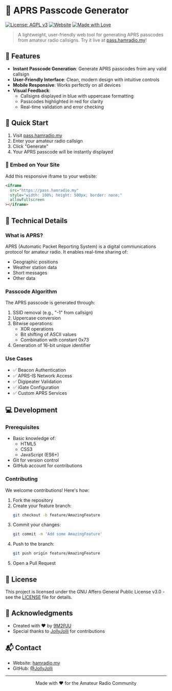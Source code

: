 # 📡 APRS Passcode Generator

[![License: AGPL v3](https://img.shields.io/badge/License-AGPL%20v3-blue.svg)](https://www.gnu.org/licenses/agpl-3.0)
[![Website](https://img.shields.io/website?url=https%3A%2F%2Fpass.hamradio.my)](https://pass.hamradio.my)
[![Made with Love](https://img.shields.io/badge/Made%20with-❤️-red.svg)](https://hamradio.my)

> A lightweight, user-friendly web tool for generating APRS passcodes from amateur radio callsigns. Try it live at [pass.hamradio.my](https://pass.hamradio.my)!



## 🌟 Features

- **Instant Passcode Generation**: Generate APRS passcodes from any valid callsign
- **User-Friendly Interface**: Clean, modern design with intuitive controls
- **Mobile Responsive**: Works perfectly on all devices
- **Visual Feedback**: 
  - Callsigns displayed in blue with uppercase formatting
  - Passcodes highlighted in red for clarity
  - Real-time validation and error checking

## 🚀 Quick Start

1. Visit [pass.hamradio.my](https://pass.hamradio.my)
2. Enter your amateur radio callsign
3. Click "Generate"
4. Your APRS passcode will be instantly displayed

### 📌 Embed on Your Site

Add this responsive iframe to your website:

```html
<iframe 
  src="https://pass.hamradio.my" 
  style="width: 100%; height: 500px; border: none;" 
  allowfullscreen
></iframe>
```

## 🔧 Technical Details

### What is APRS?

APRS (Automatic Packet Reporting System) is a digital communications protocol for amateur radio. It enables real-time sharing of:
- Geographic positions
- Weather station data
- Short messages
- Other data

### Passcode Algorithm

The APRS passcode is generated through:
1. SSID removal (e.g., "-1" from callsign)
2. Uppercase conversion
3. Bitwise operations:
   - XOR operations
   - Bit shifting of ASCII values
   - Combination with constant 0x73
4. Generation of 16-bit unique identifier

### Use Cases

- ✅ Beacon Authentication
- ✅ APRS-IS Network Access
- ✅ Digipeater Validation
- ✅ iGate Configuration
- ✅ Custom APRS Services

## 💻 Development

### Prerequisites

- Basic knowledge of:
  - HTML5
  - CSS3
  - JavaScript (ES6+)
- Git for version control
- GitHub account for contributions

### Contributing

We welcome contributions! Here's how:

1. Fork the repository
2. Create your feature branch:
   ```bash
   git checkout -b feature/AmazingFeature
   ```
3. Commit your changes:
   ```bash
   git commit -m 'Add some AmazingFeature'
   ```
4. Push to the branch:
   ```bash
   git push origin feature/AmazingFeature
   ```
5. Open a Pull Request

## 📄 License

This project is licensed under the GNU Affero General Public License v3.0 - see the [LICENSE](https://www.gnu.org/licenses/agpl-3.0.html) file for details.

## 🙏 Acknowledgments

- Created with ❤️ by [9M2PJU](https://hamradio.my)
- Special thanks to [JollyJolli](https://github.com/JollyJolli) for contributions

## 📬 Contact

- Website: [hamradio.my](https://hamradio.my)
- GitHub: [@JollyJolli](https://github.com/9M2PJU)

---

<p align="center">
  Made with ❤️ for the Amateur Radio Community
</p>
